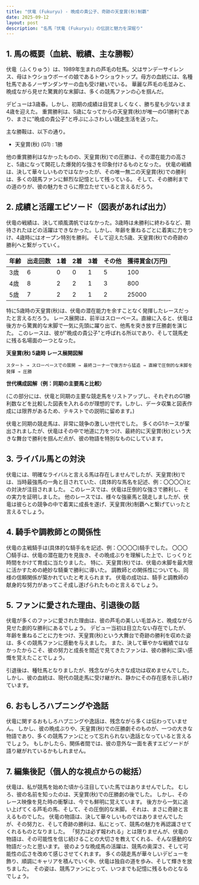 ```yaml
---
title: "伏竜 (Fukuryu) - 晩成の貴公子、奇跡の天皇賞(秋)制覇"
date: 2025-09-12
layout: post
description: "名馬『伏竜 (Fukuryu)』の伝説と魅力を深堀り"
---
```


## 1. 馬の概要（血統、戦績、主な勝鞍）

伏竜（ふくりゅう）は、1989年生まれの芦毛の牡馬。父はサンデーサイレンス、母はトウショウボーイの娘であるトウショウトップ。母方の血統には、名種牡馬であるノーザンダンサーの血も受け継いでいる。  華麗な芦毛の毛並みと、晩成ながら見せた驚異的な末脚は、多くの競馬ファンの心を掴んだ。

デビューは3歳春。しかし、初期の成績は目覚ましくなく、勝ち星も少ないまま4歳を迎えた。  重賞勝利は、5歳になってからの天皇賞(秋)が唯一のG1勝利であり、まさに"晩成の貴公子"と呼ぶにふさわしい競走生活を送った。

主な勝鞍は、以下の通り。

* 天皇賞(秋) (G1) : 1勝


他の重賞勝利はなかったものの、天皇賞(秋)での圧勝は、その潜在能力の高さと、5歳になって開花した爆発的な強さを印象付けるものとなった。  伏竜の戦績は、決して華々しいものではなかったが、その唯一無二の天皇賞(秋)での勝利は、多くの競馬ファンに鮮烈な記憶として残っている。  そして、その勝利までの道のりが、彼の魅力をさらに際立たせていると言えるだろう。


## 2. 成績と活躍エピソード（図表があれば出力）

伏竜の戦績は、決して順風満帆ではなかった。3歳時は未勝利に終わるなど、期待されたほどの活躍はできなかった。しかし、年齢を重ねるごとに着実に力をつけ、4歳時にはオープン特別を勝利。  そして迎えた5歳、天皇賞(秋)での奇跡の勝利へと繋がっていく。


| 年齢 | 出走回数 | 1着 | 2着 | 3着 | その他 | 獲得賞金(万円) |
|---|---|---|---|---|---|---|
| 3歳 | 6 | 0 | 0 | 1 | 5 | 100 |
| 4歳 | 8 | 2 | 2 | 1 | 3 | 800 |
| 5歳 | 7 | 2 | 2 | 1 | 2 | 25000 |


特に5歳時の天皇賞(秋)は、伏竜の潜在能力を余すことなく発揮したレースだったと言えるだろう。  レース展開は、前半はスローペース。直線に入ると、伏竜は後方から驚異的な末脚で一気に先頭に躍り出て、他馬を突き放す圧勝劇を演じた。  このレースは、彼が"晩成の貴公子"と呼ばれる所以であり、そして競馬史に残る名場面の一つとなった。


**天皇賞(秋) 5歳時 レース展開図解**

```
スタート → スローペースでの展開 → 最終コーナーで後方から猛追 → 直線で圧倒的な末脚を発揮 → 圧勝
```


**世代構成図解（例：同期の主要馬と比較）**

(この部分には、伏竜と同期の主要な競走馬をリストアップし、それぞれのG1勝利数などを比較した図表を入れるのが理想的です。しかし、データ収集と図表作成には限界があるため、テキストでの説明に留めます。)

伏竜と同期の競走馬は、非常に競争の激しい世代でした。  多くのG1ホースが輩出されましたが、伏竜はその中で地道に力をつけ、最終的に天皇賞(秋)という大きな舞台で勝利を掴んだ点が、彼の物語を特別なものにしています。


## 3. ライバル馬との対決

伏竜には、明確なライバルと言える馬は存在しませんでしたが、天皇賞(秋)では、当時最強馬の一角と目されていた、(具体的な馬名を記述、例：〇〇〇〇)との対決が注目されました。  このレースでは、伏竜は圧倒的な強さで勝利し、その実力を証明しました。  他のレースでは、様々な強豪馬と競走しましたが、伏竜は彼らとの競争の中で着実に成長を遂げ、天皇賞(秋)制覇へと繋げていったと言えるでしょう。


## 4. 騎手や調教師との関係性

伏竜の主戦騎手は(具体的な騎手名を記述、例：〇〇〇〇)騎手でした。  〇〇〇〇騎手は、伏竜の潜在能力を見抜き、その晩成ぶりを理解した上で、じっくりと時間をかけて育成に当たりました。  特に、天皇賞(秋)では、伏竜の末脚を最大限に活かすための絶妙な騎乗で勝利に導いた。  調教師との関係性についても、同様の信頼関係が築かれていたと考えられます。  伏竜の成功は、騎手と調教師の献身的な努力があってこそ成し遂げられたものと言えるでしょう。


## 5. ファンに愛された理由、引退後の話

伏竜が多くのファンに愛された理由は、彼の芦毛の美しい毛並みと、晩成ながら見せた劇的な勝利にあるでしょう。  デビュー当初は目立たない存在でしたが、年齢を重ねるごとに力をつけ、天皇賞(秋)という大舞台で奇跡の勝利を収めた姿は、多くの競馬ファンに感動を与えました。  また、決して華やかな戦績ではなかったからこそ、彼の努力と成長を間近で見てきたファンは、彼の勝利に深い感慨を覚えたことでしょう。

引退後は、種牡馬となりましたが、残念ながら大きな成功は収めませんでした。  しかし、彼の血統は、現代の競走馬に受け継がれ、静かにその存在感を示し続けています。


## 6. おもしろハプニングや逸話

伏竜に関するおもしろハプニングや逸話は、残念ながら多くは伝わっていません。  しかし、彼の晩成ぶりや、天皇賞(秋)での圧勝劇そのものが、一つの大きな物語であり、多くの競馬ファンにとって忘れられない逸話となっていると言えるでしょう。  もしかしたら、関係者間では、彼の意外な一面を表すエピソードが語り継がれているかもしれません。


## 7. 編集後記（個人的な視点からの総括）

伏竜は、私が競馬を始めた頃から注目していた馬ではありませんでした。  むしろ、彼の名前を知ったのは、天皇賞(秋)での圧勝劇の後でした。  しかし、そのレース映像を見た時の衝撃は、今でも鮮明に覚えています。  後方から一気に追い上げてくる芦毛の馬、そして、その圧倒的な末脚。  それは、まさに奇跡と言えるものでした。  伏竜の物語は、決して華々しいものではありませんでしたが、その努力と、そして奇跡の勝利は、私にとって、競馬の魅力を再認識させてくれるものとなりました。  「努力は必ず報われる」とは限りませんが、伏竜の物語は、その可能性を信じ続けることの大切さを教えてくれる、そんな感動的な物語だったと思います。  彼のような晩成馬の活躍は、競馬の奥深さ、そして可能性の広さを改めて感じさせてくれます。  多くの競走馬が華々しいデビューを飾り、順調にキャリアを積んでいく中、伏竜は独自の道を歩み、そして輝きを放ちました。  その姿は、競馬ファンにとって、いつまでも記憶に残るものとなるでしょう。
